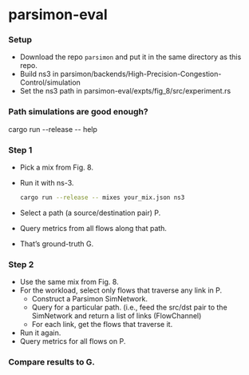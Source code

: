 # parsimon-eval

### Setup
- Download the repo ``parsimon`` and put it in the same directory as this repo.
- Build ns3 in parsimon/backends/High-Precision-Congestion-Control/simulation
- Set the ns3 path in parsimon-eval/expts/fig_8/src/experiment.rs

### Path simulations are good enough?

cargo run --release -- help

### Step 1
- Pick a mix from Fig. 8.
- Run it with ns-3.

	```bash
	cargo run --release -- mixes your_mix.json ns3
	```

- Select a path (a source/destination pair) P.
- Query metrics from all flows along that path.
- That’s ground-truth G.
### Step 2
- Use the same mix from Fig. 8.
- For the workload, select only flows that traverse any link in P.
	- Construct a Parsimon SimNetwork.
	- Query for a particular path. (i.e., feed the src/dst pair to the SimNetwork and return a list of links (FlowChannel)
	- For each link, get the flows that traverse it.
- Run it again.
- Query metrics for all flows on P.
### Compare results to G.
